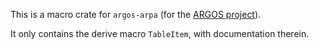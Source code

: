 This is a macro crate for `argos-arpa` (for the [ARGOS project](https://argos-telescope.eu)). 

It only contains the derive macro `TableItem`, with documentation therein.
